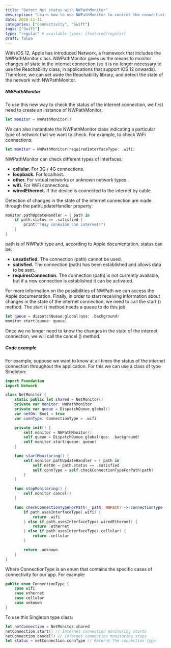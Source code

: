 ```yaml
---
title: "Detect Net status with NWPathMonitor"
description: "Learn how to use NWPathMonitor to control the connectivity of your application. You will be able to know if there is an Internet connection or not and of what type, without the need for external libraries, thanks to Apple's Network framework."
date: 2018-11-11
categories: ["Connectivity", "Swift"]
tags: ["Swift"]
type: "regular" # available types: [featured/regular]
draft: false
---
```

With iOS 12, Apple has introduced Network, a framework that includes the NWPathMonitor class. NWPathMonitor gives us the means to monitor changes of state in the internet connection (so it is no longer necessary to use the Reachability class, in applications that support iOS 12 onwards). Therefore, we can set aside the Reachability library, and detect the state of the network with NWPathMonitor.

##### NWPathMonitor
To use this new way to check the status of the internet connection, we first need to create an instance of NWPathMonitor:

```swift
let monitor = NWPathMonitor()
```


We can also instantiate the NWPathMonitor class indicating a particular type of network that we want to check. For example, to check WiFi connections:

```swift
let monitor = NWPathMonitor(requiredInterfaceType: .wifi)
```

NWPathMonitor can check different types of interfaces:

* **cellular.** For 3G / 4G connections.
* **loopback.** For localhost.
* **other.** For virtual networks or unknown network types.
* **wifi.** For WiFi connections.
* **wiredEthernet.** If the device is connected to the internet by cable.

Detection of changes in the state of the internet connection are made through the pathUpdateHandler property:

```swift
monitor.pathUpdateHandler = { path in
    if path.status == .satisfied {
        print("!Hay conexión con internet!")
    }
}
```

path is of NWPath type and, according to Apple documentation, status can be:

* **unsatisfied.** The connection (path) cannot be used.
* **satisfied.** The connection (path) has been established and allows data to be sent.
* **requiresConnection.** The connection (path) is not currently available, but if a new connection is established it can be activated.

For more information on the possibilities of NWPath we can access the Apple documentation.
Finally, in order to start receiving information about changes in the state of the internet connection, we need to call the start () method. The start () method needs a queue to do this job:

```swift
let queue = dispatchQueue.global(qos: .background)
monitor.start(queue: queue)
```


Once we no longer need to know the changes in the state of the internet connection, we will call the cancel () method.
##### Code example

For example, suppose we want to know at all times the status of the internet connection throughout the application. For this we can use a class of type Singleton:

```swift
import Foundation
import Network

class NetMonitor {
    static public let shared = NetMonitor()
    private var monitor: NWPathMonitor
    private var queue = DispatchQueue.global()
    var netOn: Bool = true
    var connType: ConnectionType = .wifi

    private init() {
        self.monitor = NWPathMonitor()
        self.queue = DispatchQueue.global(qos: .background)
        self.monitor.start(queue: queue)
    }

    func startMonitoring() {
        self.monitor.pathUpdateHandler = { path in
            self.netOn = path.status == .satisfied
            self.connType = self.checkConnectionTypeForPath(path)
        }
    }

    func stopMonitoring() {
        self.monitor.cancel()
    }

    func checkConnectionTypeForPath(_ path: NWPath) -> ConnectionType {
        if path.usesInterfaceType(.wifi) {
            return .wifi
        } else if path.usesInterfaceType(.wiredEthernet) {
            return .ethernet
        } else if path.usesInterfaceType(.cellular) {
            return .cellular
        }

        return .unknown
    }
}
```


Where ConnectionType is an enum that contains the specific cases of connectivity for our app. For example:

```swift
public enum ConnectionType {
    case wifi
    case ethernet
    case cellular
    case unknown
}
```


To use this Singleton type class:

```swift
let netConnection = NetMonitor.shared
netConnection.start() // Internet connection monitoring starts
netConnection.cancel() // Internet connection monitoring stops
let status = netConnection.connType // Returns the connection type
```
